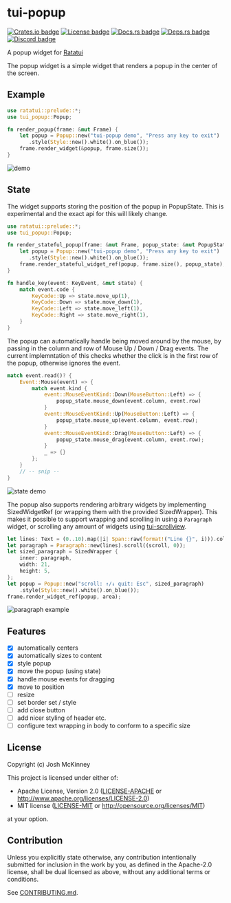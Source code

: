 # tui-popup

[![Crates.io badge]][tui-popup crate]
[![License badge]](./LICENSE)
[![Docs.rs badge]][tui-popup docs]
[![Deps.rs badge]][Deps.rs Dependency status]
[![Discord badge]][Ratatui Discord]
<!-- [![Codecov.io badge]][Code Coverage status] -->

<!-- cargo-rdme start -->

A popup widget for [Ratatui](https://ratatui.rs)

The popup widget is a simple widget that renders a popup in the center of the screen.

## Example

```rust
use ratatui::prelude::*;
use tui_popup::Popup;

fn render_popup(frame: &mut Frame) {
    let popup = Popup::new("tui-popup demo", "Press any key to exit")
       .style(Style::new().white().on_blue());
    frame.render_widget(&popup, frame.size());
}
```

![demo](https://vhs.charm.sh/vhs-q5Kz0QP3zmrBlQ6dofjMh.gif)

<!-- cargo-rdme end -->

## State

The widget supports storing the position of the popup in PopupState. This is experimental and the
exact api for this will likely change.

```rust
use ratatui::prelude::*;
use tui_popup::Popup;

fn render_stateful_popup(frame: &mut Frame, popup_state: &mut PopupState) {
    let popup = Popup::new("tui-popup demo", "Press any key to exit")
       .style(Style::new().white().on_blue());
    frame.render_stateful_widget_ref(popup, frame.size(), popup_state);
}

fn handle_key(event: KeyEvent, &mut state) {
    match event.code {
        KeyCode::Up => state.move_up(1),
        KeyCode::Down => state.move_down(1),
        KeyCode::Left => state.move_left(1),
        KeyCode::Right => state.move_right(1),
    }
}
```

The popup can automatically handle being moved around by the mouse, by passing in the column and
row of Mouse Up / Down / Drag events. The current implemntation of this checks whether the click is
in the first row of the popup, otherwise ignores the event.

```rust
match event.read()? {
    Event::Mouse(event) => {
        match event.kind {
            event::MouseEventKind::Down(MouseButton::Left) => {
                popup_state.mouse_down(event.column, event.row)
            }
            event::MouseEventKind::Up(MouseButton::Left) => {
                popup_state.mouse_up(event.column, event.row);
            }
            event::MouseEventKind::Drag(MouseButton::Left) => {
                popup_state.mouse_drag(event.column, event.row);
            }
            _ => {}
        };
    }
    // -- snip --
}
```

![state demo](https://vhs.charm.sh/vhs-73faTQbCkAHOv7dt0MQJAd.gif)

The popup also supports rendering arbitrary widgets by implementing SizedWidgetRef (or wrapping them
with the provided SizedWrapper). This makes it possible to support wrapping and scrolling in using a
`Paragraph` widget, or scrolling any amount of widgets using
[tui-scrollview](https://crates.io/crates/tui-scrollview).

```rust
let lines: Text = (0..10).map(|i| Span::raw(format!("Line {}", i))).collect();
let paragraph = Paragraph::new(lines).scroll((scroll, 0));
let sized_paragraph = SizedWrapper {
    inner: paragraph,
    width: 21,
    height: 5,
};
let popup = Popup::new("scroll: ↑/↓ quit: Esc", sized_paragraph)
    .style(Style::new().white().on_blue());
frame.render_widget_ref(popup, area);
```

![paragraph example](https://vhs.charm.sh/vhs-A3mwcn9IngIc0hpl2AsXM.gif)

## Features

- [x] automatically centers
- [x] automatically sizes to content
- [x] style popup
- [x] move the popup (using state)
- [x] handle mouse events for dragging
- [x] move to position
- [ ] resize
- [ ] set border set / style
- [ ] add close button
- [ ] add nicer styling of header etc.
- [ ] configure text wrapping in body to conform to a specific size

## License

Copyright (c) Josh McKinney

This project is licensed under either of:

- Apache License, Version 2.0 ([LICENSE-APACHE] or <http://www.apache.org/licenses/LICENSE-2.0>)
- MIT license ([LICENSE-MIT] or <http://opensource.org/licenses/MIT>)

at your option.

[LICENSE-APACHE]: /LICENSE-APACHE
[LICENSE-MIT]: /LICENSE-MIT

## Contribution

Unless you explicitly state otherwise, any contribution intentionally submitted for inclusion in the
work by you, as defined in the Apache-2.0 license, shall be dual licensed as above, without any
additional terms or conditions.

See [CONTRIBUTING.md](/CONTRIBUTING.md).

[Crates.io badge]: https://img.shields.io/crates/v/tui-popup?logo=rust&style=for-the-badge
[tui-popup crate]: https://crates.io/crates/tui-popup
[License badge]: https://img.shields.io/crates/l/tui-popup?style=for-the-badge
[Docs.rs badge]: https://img.shields.io/docsrs/tui-popup?logo=rust&style=for-the-badge
[Deps.rs badge]: https://deps.rs/repo/github/joshka/tui-popup/status.svg?style=for-the-badge
[Discord badge]: https://img.shields.io/discord/1070692720437383208?label=ratatui+discord&logo=discord&style=for-the-badge
[tui-popup docs]: https://docs.rs/crate/tui-popup/
[Deps.rs Dependency status]: https://deps.rs/repo/github/joshka/tui-popup
[Ratatui Discord]: https://discord.gg/pMCEU9hNEj
